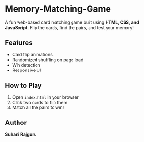 # Memory-Matching-Game

A fun web-based card matching game built using **HTML, CSS, and JavaScript**. Flip the cards, find the pairs, and test your memory!

## Features
- Card flip animations
- Randomized shuffling on page load
- Win detection
- Responsive UI

## How to Play
1. Open `index.html` in your browser  
2. Click two cards to flip them  
3. Match all the pairs to win!

## Author
**Suhani Rajguru**
